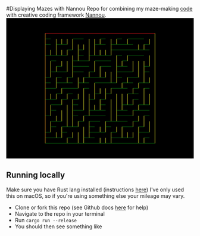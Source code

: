 #Displaying Mazes with Nannou
Repo for combining my maze-making [code](https://github.com/joaoag/mazes) with creative coding framework [Nannou](https://nannou.cc/).
![Example maze, generated with binary tree](./example_maze.png)

## Running locally
Make sure you have Rust lang installed (instructions [here](https://www.rust-lang.org/tools/install))
I've only used this on macOS, so if you're using something else your mileage may vary.  
* Clone or fork this repo (see Github docs [here](https://docs.github.com/en/desktop/contributing-and-collaborating-using-github-desktop/adding-and-cloning-repositories/cloning-and-forking-repositories-from-github-desktop) for help)
* Navigate to the repo in your terminal
* Run `cargo run --release`
* You should then see something like